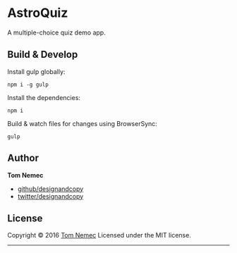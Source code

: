 # AstroQuiz

A multiple-choice quiz demo app.

## Build & Develop

Install gulp globally:

`npm i -g gulp`

Install the dependencies:

`npm i`

Build & watch files for changes using BrowserSync:

`gulp`

## Author

**Tom Nemec**

* [github/designandcopy](https://github.com/designandcopy)
* [twitter/designandcopy](http://twitter.com/designandcopy)

## License

Copyright © 2016 [Tom Nemec](https://github.com/designandcopy)
Licensed under the MIT license.

***
